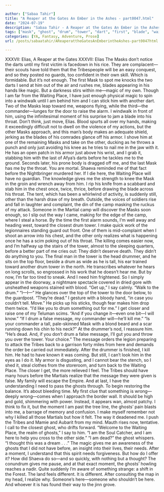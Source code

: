 ```yaml
---

author: ["Sabaa Tahir"]
title: "A Reaper at the Gates An Ember in the Ashes - part0047.html"
date: "2024-07-19"
description: "Sabaa Tahir - A Reaper at the Gates An Ember in the Ashes"
tags: ["mask", "ghost", "drum", "tower", "dart", "first", "blade", "waiting", "place", "moment", "throat", "make", "one", "need", "message", "elia", "enough", "hand", "magic", "toward", "armor", "last", "give", "camp", "martial"]
categories: [YA, Fantasy, Adventure, Prose]
url: /posts/sabaatahir/AReaperattheGatesAnEmberintheAshes-part0047html

---
```



XXXVII: Elias, A Reaper at the Gates
XXXVII: Elias
The Masks don’t notice the darts until my first victim is facedown in his rice. They are complacent—their scouts have told them that the Tribespeople will be an easy conquest, and so they posted no guards, too confident in their own skill.
Which is formidable. But it’s not enough.
The first Mask to spot me knocks the two darts I send at him out of the air and rushes me, blades appearing in his hands like magic.
But a darkness stirs within me—magic of my own. Though I am far from the Waiting Place, I have just enough physical magic to spin into a windwalk until I am behind him and I can stick him with another dart. Two of the Masks leap toward me, weapons flying, while the third—the commander—lunges for the door to raise the alarm.
I windwalk in front of him, using the infinitesimal moment of his surprise to jam a blade into his throat. Don’t think, just move, Elias. Blood spurts all over my hands, making it exceedingly difficult not to dwell on the violence of my actions, but the other Masks approach, and this man’s body makes an adequate shield, jerking as the blades of his comrades glance off his armor. I shove him at one of the remaining Masks and take on the other, ducking as he throws a punch and only just avoiding his knee as he tries to nail me in the jaw with it.
He has an open patch in his armor just above his wrist, and I grab it, stabbing him with the last of Afya’s darts before he tackles me to the ground. Seconds later, his prone body is dragged off me, and the last Mask has me by the throat.
You are mortal. Shaeva reminded me of that fact before the Nightbringer murdered her. If I die here, the Waiting Place will have no guardian. The knowledge gives me the strength to knee the Mask in the groin and wrench away from him. I rip his knife from a scabbard and stab him in the chest once, twice, thrice, before drawing the blade across his throat.
The tent, which has been a whirlwind of activity, is suddenly still, other than the harsh draw of my breath. Outside, the voices of soldiers rise and fall in laughter and complaint, the din of the camp masking the ruckus of my attack.
Someone in the Martial camp will discover the Masks soon enough, so I slip out the way I came, making for the edge of the camp, where I steal a horse. By the time the first alarm sounds, I’m well away and heading west, toward the closest drum tower.
I make quick work of the legionnaires standing guard out front. One of them is mid-complaint when I shoot an arrow into his chest, and the other only realizes what is happening once he has a scim poking out of his throat. The killing comes easier now, and I’m halfway up the stairs of the tower, almost to the sleeping quarters, before a better part of me cries out: They didn’t deserve death. They didn’t do anything to you.
The final man in the tower is the head drummer, and he sits on the top floor, beside a drum as wide as he is tall, his ear trained toward another drum tower in the north. He transcribes whatever he hears on long scrolls, so engrossed in his work that he doesn’t hear me. But by now, I’m far too tired to sneak. And I need him frightened. So I simply appear in the doorway, a nightmare spectacle covered in dried gore with unsheathed weapons stained with blood.
“Get up,” I say calmly. “Walk to the drum.”
“I—I—” He glances over the top of the tower to the door below, to the guardpost.
“They’re dead.” I gesture with a bloody hand, “in case you couldn’t tell. Move.”
He picks up his sticks, though fear makes him drop them twice.
“I’d like you to drum something out for me.” I get closer and raise one of my Teluman scims. “And if you change it—even one bit—I will know.”
“If I drum a false message, my commander will—he’ll kill me.”
“Is your commander a tall, pale-skinned Mask with a blond beard and a scar running down his chin to his neck?” At the drummer’s nod, I reassure him. “He’s dead. And, if you don’t drum a false message, I’ll gut you and throw you over the tower. Your choice.”
The message orders the legion preparing to attack the Tribes back to a garrison forty miles from here and demands the order be carried out immediately. After the drummer is finished, I kill him. He had to have known it was coming. But still, I can’t look him in the eyes as I do it.
My armor is disgusting, and I cannot bear the stench, so I shed it, steal clothes from the storeroom, and turn back to the Waiting Place. The closer I get, the more relieved I feel. The Tribes should have many hours before the Martials realize that the message they were given is false. My family will escape the Empire. And at last, I have the understanding I need to pass the ghosts through. To begin restoring the balance. It’s about bleeding time.
My first clue that something is wrong—deeply wrong—comes when I approach the border wall. It should be high and gold, shimmering with power. Instead, it appears wan, almost patchy. I think to fix it, but the moment I am past the tree line, the ghosts’ pain blasts into me, a barrage of memory and confusion. I make myself remember not why I killed all those Martials but how it felt. The way it deadened me. I push the Tribes and Mamie and Aubarit from my mind. Mauth rises now, tentative. I call to the closest ghost, who drifts forward.
“Welcome to the Waiting Place, the realm of ghosts,” I say to him. “I am the Soul Catcher, and I am here to help you cross to the other side.”
“I am dead?” the ghost whispers. “I thought this was a dream . . .”
The magic gives me an awareness of the ghosts that I did not have before, an insight into their lives, their needs. After a moment, I understand that this spirit needs forgiveness. But how do I offer it? How did Shaeva do so—and so quickly, with nothing but a thought?
The conundrum gives me pause, and at that exact moment, the ghosts’ howling reaches a nadir. Quite suddenly I’m aware of something strange: a shift in the Forest. The land feels different. It is different.
After consulting the map in my head, I realize why. Someone’s here—someone who shouldn’t be here.
And whoever it is has found their way to the jinn grove.
